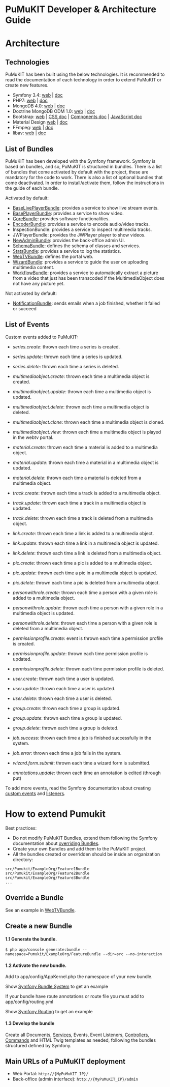﻿PuMuKIT Developer & Architecture Guide
======================================

Architecture
============

Technologies
------------

PuMuKIT has been built using the below technologies. It is recommended to read the documentation of each technology in order to extend PuMuKIT or create new features.

* Symfony 3.4: [web](http://symfony.com) | [doc](http://symfony.com/doc/3.4/index.html)
* PHP7: [web](http://php.net/) | [doc](http://php.net/manual/en/)
* MongoDB 4.0: [web](https://www.mongodb.org/) | [doc](https://docs.mongodb.com/v4.0/)
* Doctrine MongoDB ODM 1.0: [web](http://www.doctrine-project.org/projects/mongodb-odm.html) | [doc](http://doctrine-mongodb-odm.readthedocs.org/en/latest/)
* Bootstrap: [web](http://getbootstrap.com/) | [CSS doc](http://getbootstrap.com/css/) | [Components doc](http://getbootstrap.com/components/) | [JavaScript doc](http://getbootstrap.com/javascript/)
* Material Design [web](http://www.google.com/design/spec/material-design/introduction.html) | [doc](https://fezvrasta.github.io/bootstrap-material-design/)
* FFmpeg: [web](https://www.ffmpeg.org/) | [doc](https://www.ffmpeg.org/documentation.html)
* libav: [web](https://libav.org/) | [doc](https://libav.org/documentation/)


List of Bundles
---------------

PuMuKIT has been developed with the Symfony framework. Symfony is based on bundles, and so, PuMuKIT is structured in bundles.
There is a list of bundles that come activated by default with the project, these are mandatory for the code to work. 
There is also a list of optional bundles that come deactivated. 
In order to install/activate them, follow the instructions in the guide of each bundle.

Activated by default:
* [BaseLivePlayerBundle](https://github.com/pumukit/PuMuKIT/blob/master/src/Pumukit/BaseLivePlayerBundle/Resources/doc/Configuration.md): provides a service to show live stream events.
* [BasePlayerBundle](https://github.com/pumukit/PuMuKIT/blob/master/src/Pumukit/BasePlayerBundle/Resources/doc/Configuration.md): provides a service to show video.
* [CoreBundle](https://github.com/pumukit/PuMuKIT/blob/master/src/Pumukit/CoreBundle/Resources/doc/Configuration.md): provides software functionalities.
* [EncoderBundle](https://github.com/pumukit/PuMuKIT/blob/master/src/Pumukit/EncoderBundle/Resources/doc/Configuration.md): provides a service to encode audio/video tracks.
* InspectionBundle: provides a service to inspect multimedia tracks.
* JWPlayerBundle: provides the JWPlayer player to show videos.
* [NewAdminBundle](https://github.com/pumukit/PuMuKIT/blob/master/src/Pumukit/NewAdminBundle/Resources/doc/Configuration.md): provides the back-office admin UI.
* [SchemaBundle](https://github.com/pumukit/PuMuKIT/blob/master/src/Pumukit/SchemaBundle/Resources/doc/Configuration.md): defines the schema of classes and services.
* [StatsBundle](https://github.com/pumukit/PuMuKIT/blob/master/src/Pumukit/StatsBundle/Resources/doc/Configuration.md): provides a service to log the statistics.
* [WebTVBundle](https://github.com/pumukit/PuMuKIT/blob/master/src/Pumukit/WebTVBundle/Resources/doc/OverrideGuide.md): defines the portal web.
* [WizardBundle](https://github.com/pumukit/PuMuKIT/blob/master/src/Pumukit/WizardBundle/Resources/doc/Configuration.md): provides a service to guide the user on uploading multimedia content.
* [WorkflowBundle](https://github.com/pumukit/PuMuKIT/blob/master/src/Pumukit/WorkflowBundle/Resources/doc/Configuration.md): provides a service to automatically extract a picture from a video that just has been transcoded if the MultimediaObject does not have any picture yet.

Not activated by default:
* [NotificationBundle](https://github.com/pumukit/PuMuKIT/blob/master/src/Pumukit/NotificationBundle/Resources/doc/Configuration.md): sends emails when a job finished, whether it failed or succeed

List of Events
--------------

Custom events added to PuMuKIT:

* *series.create*: thrown each time a series is created.
* *series.update*: thrown each time a series is updated.
* *series.delete*: thrown each time a series is deleted.

* *multimediaobject.create*: thrown each time a multimedia object is created.
* *multimediaobject.update*: thrown each time a multimedia object is updated.
* *multimediaobject.delete*: thrown each time a multimedia object is deleted.
* *multimediaobject.clone*: thrown each time a multimedia object is cloned.
* *multimediaobject.view*: thrown each time a multimedia object is played in the webtv portal.

* *material.create*: thrown each time a material is added to a multimedia object.
* *material.update*: thrown each time a material in a multimedia object is updated.
* *material.delete*: thrown each time a material is deleted from a multimedia object.

* *track.create*: thrown each time a track is added to a multimedia object.
* *track.update*: thrown each time a track in a multimedia object is updated.
* *track.delete*: thrown each time a track is deleted from a multimedia object.

* *link.create*: thrown each time a link is added to a multimedia object.
* *link.update*: thrown each time a link in a multimedia object is updated.
* *link.delete*: thrown each time a link is deleted from a multimedia object.

* *pic.create*: thrown each time a pic is added to a multimedia object.
* *pic.update*: thrown each time a pic in a multimedia object is updated.
* *pic.delete*: thrown each time a pic is deleted from a multimedia object.

* *personwithrole.create*: thrown each time a person with a given role is added to a multimedia object.
* *personwithrole.update*: thrown each time a person with a given role in a multimedia object is updated.
* *personwithrole.delete*: thrown each time a person with a given role is deleted from a multimedia object.

* *permissionprofile.create*: event is thrown each time a permission profile is created.
* *permissionprofile.update*: thrown each time permission profile is updated.
* *permissionprofile.delete*: thrown each time permission profile is deleted.

* *user.create*: thrown each time a user is updated.
* *user.update*: thrown each time a user is updated.
* *user.delete*: thrown each time a user is deleted.

* *group.create*: thrown each time a group is updated.
* *group.update*: thrown each time a group is updated.
* *group.delete*: thrown each time a group is deleted.

* *job.success*: thrown each time a job is finished successfully in the system.
* *job.error*: thrown each time a job fails in the system.

* *wizard.form.submit*: thrown each time a wizard form is submitted.

* *annotations.update*: thrown each time an annotation is edited (through put)

To add more events, read the Symfony documentation about creating [custom events](http://symfony.com/doc/current/components/event_dispatcher/introduction.html#creating-and-dispatching-an-event) and [listeners](http://symfony.com/doc/current/cookbook/event_dispatcher/event_listener.html).


How to extend Pumukit
=====================

Best practices:
* Do not modify PuMuKIT Bundles, extend them following the Symfony documentation about [overriding Bundles](http://symfony.com/doc/current/cookbook/bundles/inheritance.html).
* Create your own Bundles and add them to the PuMuKIT project.
* All the bundles created or overridden should be inside an organization directory:

```
src/Pumukit/ExampleOrg/Feature1Bundle
src/Pumukit/ExampleOrg/Feature2Bundle
src/Pumukit/ExampleOrg/Feature3Bundle
...
```

Override a Bundle
-----------------

See an example in [WebTVBundle](https://github.com/pumukit/PuMuKIT/blob/master/src/Pumukit/WebTVBundle/Resources/doc/OverrideGuide.md).


Create a new Bundle
----------------------

#### 1.1 Generate the bundle.

```
$ php app/console generate:bundle --namespace=Pumukit/ExampleOrg/FeatureBundle --dir=src --no-interaction
```

#### 1.2 Activate the new bundle.

Add to app/config/AppKernel.php the namespace of your new bundle.

Show [Symfony Bundle System](https://symfony.com/doc/3.4/bundles.html) to get an example

If your bundle have route annotations or route file you must add to app/config/routing.yml

Show [Symfony Routing](https://symfony.com/doc/3.4/routing.html) to get an example


#### 1.3 Develop the bundle

Create all Documents, [Services](http://symfony.com/doc/current/book/service_container.html), Events, Event Listeners, [Controllers](http://symfony.com/doc/current/book/controller.html), [Commands](http://symfony.com/doc/current/bundles/SensioGeneratorBundle/commands/generate_command.html) and HTML Twig templates as needed, following the bundles structured defined by Symfony.

Main URLs of a PuMuKIT deployment
---------------------------------
* Web Portal: `http://{MyPuMuKIT_IP}/`
* Back-office (admin interface): `http://{MyPuMuKIT_IP}/admin`
